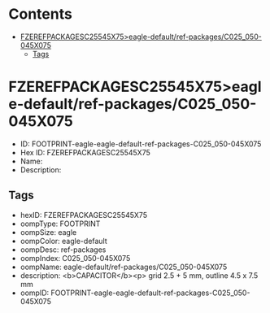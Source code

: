 



Contents
========

* [FZEREFPACKAGESC25545X75>eagle-default/ref-packages/C025_050-045X075](#fzerefpackagesc25545x75eagle-defaultref-packagesc025_050-045x075)
	* [Tags](#tags)

# FZEREFPACKAGESC25545X75>eagle-default/ref-packages/C025_050-045X075

- ID: FOOTPRINT-eagle-eagle-default-ref-packages-C025_050-045X075
- Hex ID: FZEREFPACKAGESC25545X75
- Name: 
- Description: 

## Tags

- hexID: FZEREFPACKAGESC25545X75
- oompType: FOOTPRINT
- oompSize: eagle
- oompColor: eagle-default
- oompDesc: ref-packages
- oompIndex: C025_050-045X075
- oompName: eagle-default/ref-packages/C025_050-045X075
- description: &lt;b&gt;CAPACITOR&lt;/b&gt;&lt;p&gt;&#xD;
grid 2.5 + 5 mm, outline 4.5 x 7.5 mm
- oompID: FOOTPRINT-eagle-eagle-default-ref-packages-C025_050-045X075
